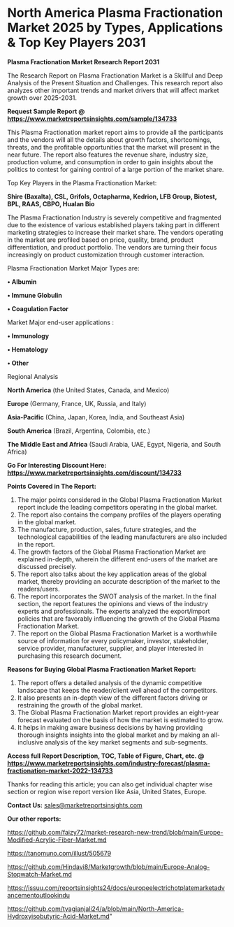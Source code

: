 # North America Plasma Fractionation Market 2025 by Types, Applications & Top Key Players 2031

<strong>Plasma Fractionation Market Research Report 2031</strong>

The Research Report on Plasma Fractionation Market is a Skillful and Deep Analysis of the Present Situation and Challenges. This research report also analyzes other important trends and market drivers that will affect market growth over 2025-2031.

<strong>Request Sample Report @ <a href=https://www.marketreportsinsights.com/sample/134733>https://www.marketreportsinsights.com/sample/134733</a></strong>

This Plasma Fractionation market report aims to provide all the participants and the vendors will all the details about growth factors, shortcomings, threats, and the profitable opportunities that the market will present in the near future. The report also features the revenue share, industry size, production volume, and consumption in order to gain insights about the politics to contest for gaining control of a large portion of the market share.

Top Key Players in the Plasma Fractionation Market:

<strong>Shire (Baxalta), CSL, Grifols, Octapharma, Kedrion, LFB Group, Biotest, BPL, RAAS, CBPO, Hualan Bio</strong>

The Plasma Fractionation Industry is severely competitive and fragmented due to the existence of various established players taking part in different marketing strategies to increase their market share. The vendors operating in the market are profiled based on price, quality, brand, product differentiation, and product portfolio. The vendors are turning their focus increasingly on product customization through customer interaction.

Plasma Fractionation Market Major Types are:

<strong>• Albumin

• Immune Globulin

• Coagulation Factor</strong>

Market Major end-user applications :

<strong>• Immunology

• Hematology

• Other</strong>

Regional Analysis

</u><strong><b>North America</b></strong> (the United States, Canada, and Mexico)

<strong><b>Europe </b></strong>(Germany, France, UK, Russia, and Italy)

<strong><b>Asia-Pacific</b></strong> (China, Japan, Korea, India, and Southeast Asia)

<strong><b>South America</b></strong> (Brazil, Argentina, Colombia, etc.)

<strong><b>The Middle East and Africa</b></strong> (Saudi Arabia, UAE, Egypt, Nigeria, and South Africa)

<strong>Go For Interesting Discount Here: <a href=https://www.marketreportsinsights.com/discount/134733>https://www.marketreportsinsights.com/discount/134733</a></strong>

<strong>Points Covered in The Report:</strong>
<ol>
  <li>The major points considered in the Global Plasma Fractionation Market report include the leading competitors operating in the global market.</li>
  <li>The report also contains the company profiles of the players operating in the global market.</li>
  <li>The manufacture, production, sales, future strategies, and the technological capabilities of the leading manufacturers are also included in the report.</li>
  <li>The growth factors of the Global Plasma Fractionation Market are explained in-depth, wherein the different end-users of the market are discussed precisely.</li>
  <li>The report also talks about the key application areas of the global market, thereby providing an accurate description of the market to the readers/users.</li>
  <li>The report incorporates the SWOT analysis of the market. In the final section, the report features the opinions and views of the industry experts and professionals. The experts analyzed the export/import policies that are favorably influencing the growth of the Global Plasma Fractionation Market.</li>
  <li>The report on the Global Plasma Fractionation Market is a worthwhile source of information for every policymaker, investor, stakeholder, service provider, manufacturer, supplier, and player interested in purchasing this research document.</li>
</ol>
<strong>Reasons for Buying Global Plasma Fractionation Market Report:</strong>

<ol>
  <li>The report offers a detailed analysis of the dynamic competitive landscape that keeps the reader/client well ahead of the competitors.</li>
  <li>It also presents an in-depth view of the different factors driving or restraining the growth of the global market.</li>
  <li>The Global Plasma Fractionation Market report provides an eight-year forecast evaluated on the basis of how the market is estimated to grow.</li>
  <li>It helps in making aware business decisions by having providing thorough insights insights into the global market and by making an all-inclusive analysis of the key market segments and sub-segments.</li>
</ol>
<strong>Access full Report Description, TOC, Table of Figure, Chart, etc. @ <a href=https://www.marketreportsinsights.com/industry-forecast/plasma-fractionation-market-2022-134733>https://www.marketreportsinsights.com/industry-forecast/plasma-fractionation-market-2022-134733</a></strong>


Thanks for reading this article; you can also get individual chapter wise section or region wise report version like Asia, United States, Europe.

<strong>Contact Us:</strong>
sales@marketreportsinsights.com

<strong>Our other reports:</strong>

<a href=https://github.com/faizy72/market-research-new-trend/blob/main/Europe-Modified-Acrylic-Fiber-Market.md>https://github.com/faizy72/market-research-new-trend/blob/main/Europe-Modified-Acrylic-Fiber-Market.md</a>

<a href=https://tanomuno.com/illust/505679>https://tanomuno.com/illust/505679</a>

<a href=https://github.com/Hindavi8/Marketgrowth/blob/main/Europe-Analog-Stopwatch-Market.md>https://github.com/Hindavi8/Marketgrowth/blob/main/Europe-Analog-Stopwatch-Market.md</a>

<a href=https://issuu.com/reportsinsights24/docs/europeelectrichotplatemarketadvancementoutlookindu>https://issuu.com/reportsinsights24/docs/europeelectrichotplatemarketadvancementoutlookindu</a>

<a href=https://github.com/tyagianjali24/a/blob/main/North-America-Hydroxyisobutyric-Acid-Market.md>https://github.com/tyagianjali24/a/blob/main/North-America-Hydroxyisobutyric-Acid-Market.md</a>"
